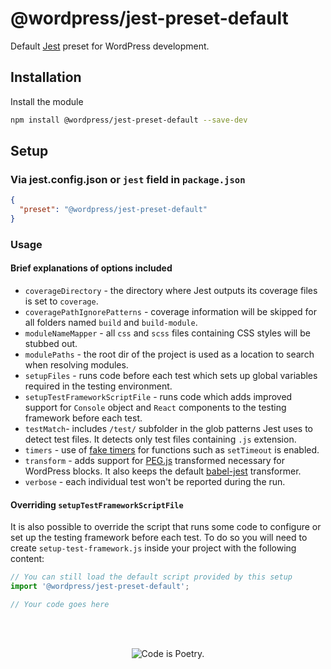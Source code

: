 # @wordpress/jest-preset-default

Default [Jest](https://facebook.github.io/jest/) preset for WordPress development.

## Installation

Install the module

```bash
npm install @wordpress/jest-preset-default --save-dev
```

## Setup

### Via jest.config.json or `jest` field in `package.json`

```json
{
  "preset": "@wordpress/jest-preset-default"
}
```

### Usage

#### Brief explanations of options included

* `coverageDirectory` - the directory where Jest outputs its coverage files is set to `coverage`.
* `coveragePathIgnorePatterns` - coverage information will be skipped for all folders named `build` and `build-module`.
* `moduleNameMapper` - all `css` and `scss` files containing CSS styles will be stubbed out.
* `modulePaths` - the root dir of the project is used as a location to search when resolving modules.
* `setupFiles` - runs code before each test which sets up global variables required in the testing environment.
* `setupTestFrameworkScriptFile` - runs code which adds improved support for `Console` object and `React` components to the testing framework before each test.
* `testMatch`- includes `/test/` subfolder in the glob patterns Jest uses to detect test files. It detects only test files containing `.js` extension.
* `timers` - use of [fake timers](https://facebook.github.io/jest/docs/en/timer-mocks.html) for functions such as `setTimeout` is enabled.
* `transform` - adds support for [PEG.js]( https://github.com/pegjs/pegjs#javascript-api) transformed necessary for WordPress blocks. It also keeps the default [babel-jest](https://github.com/facebook/jest/tree/master/packages/babel-jest) transformer.
* `verbose` - each individual test won't be reported during the run.

#### Overriding `setupTestFrameworkScriptFile`

It is also possible to override the script that runs some code to configure or set up the testing framework before each test. To do so you will need to create `setup-test-framework.js` inside your project with the following content:

```js
// You can still load the default script provided by this setup
import '@wordpress/jest-preset-default';

// Your code goes here
```

<br/><br/><p align="center"><img src="https://s.w.org/style/images/codeispoetry.png?1" alt="Code is Poetry." /></p>
